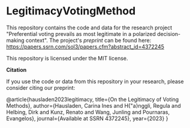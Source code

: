 # LegitimacyVotingMethod

This repository contains the code and data for the research project "Preferential voting prevails as most legitimate in a polarized decision-making context". 
The project's _preprint_ can be found here: https://papers.ssrn.com/sol3/papers.cfm?abstract_id=4372245

This repository is licensed under the MIT license.

**Citation**

If you use the code or data from this repository in your research, please consider citing our preprint:

@article{hausladen2023legitimacy,
  title={On the Legitimacy of Voting Methods},
  author={Hausladen, Carina Ines and H{\"a}nggli, Regula and Helbing, Dirk and Kunz, Renato and Wang, Junling and Pournaras, Evangelos},
  journal={Available at SSRN 4372245},
  year={2023}
}





